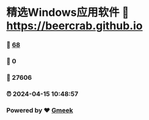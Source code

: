 # 精选Windows应用软件 :link: https://beercrab.github.io 
### :page_facing_up: [68](https://beercrab.github.io/tag.html) 
### :speech_balloon: 0 
### :hibiscus: 27606 
### :alarm_clock: 2024-04-15 10:48:57 
### Powered by :heart: [Gmeek](https://github.com/Meekdai/Gmeek)
